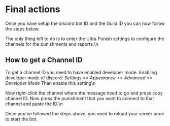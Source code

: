 # Final actions
Once you have setup the discord bot ID and the Guild ID you can now follow the steps below.
 
The only thing left to do is to enter the Ultra Punish settings to configure the channels for the punishments and reports.\n
 
## How to get a Channel ID
To get a channel ID you need to have enabled developer mode.
Enabling developer mode of discord:
    *Settings >> Appearance >> Advanced >> Developer Mode*
Than enable this setting\n
 
Now right-click the channel where the message need to go and press copy channel ID.
Now press the punishment that you want to connect to that channel and paste the ID.\n
 
Once you've followed the steps above, you need to reload your server once to start the bot.
